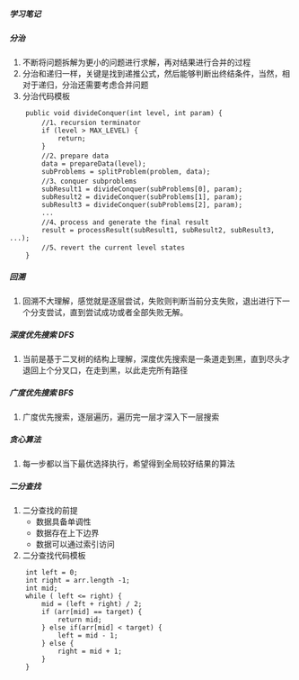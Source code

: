 ##### 学习笔记
##### 分治
1. 不断将问题拆解为更小的问题进行求解，再对结果进行合并的过程
2. 分治和递归一样，关键是找到递推公式，然后能够判断出终结条件，当然，相对于递归，分治还需要考虑合并问题
3. 分治代码模板
```
    public void divideConquer(int level, int param) {
        //1、recursion terminator
        if (level > MAX_LEVEL) {
            return;
        }
        //2、prepare data
        data = prepareData(level);
        subProblems = splitProblem(problem, data);
        //3、conquer subproblems
        subResult1 = divideConquer(subProblems[0], param);
        subResult2 = divideConquer(subProblems[1], param);
        subResult3 = divideConquer(subProblems[2], param);
        ...
        //4、process and generate the final result
        result = processResult(subResult1, subResult2, subResult3, ...);
        //5、revert the current level states
    }
```
##### 回溯
1. 回溯不大理解，感觉就是逐层尝试，失败则判断当前分支失败，退出进行下一个分支尝试，直到尝试成功或者全部失败无解。
##### 深度优先搜索 DFS
1. 当前是基于二叉树的结构上理解，深度优先搜索是一条道走到黑，直到尽头才退回上个分叉口，在走到黑，以此走完所有路径
##### 广度优先搜索 BFS
1. 广度优先搜索，逐层遍历，遍历完一层才深入下一层搜索
##### 贪心算法
1. 每一步都以当下最优选择执行，希望得到全局较好结果的算法
##### 二分查找
1. 二分查找的前提
    * 数据具备单调性
    * 数据存在上下边界
    * 数据可以通过索引访问
2. 二分查找代码模板
```
    int left = 0;
    int right = arr.length -1;
    int mid;
    while ( left <= right) {
        mid = (left + right) / 2;
        if (arr[mid] == target) {
            return mid;
        } else if(arr[mid] < target) {
            left = mid - 1;
        } else {
            right = mid + 1;
        }
    }
```